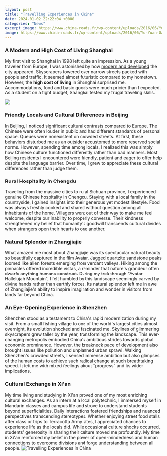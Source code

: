 ```yaml
---
layout: post
title: "Travelling Experiences in China"
date: 2024-01-02 22:22:04 +0000
categories: "News"
excerpt_image: https://www.china-roads.fr/wp-content/uploads/2016/06/Yu-Yuan-Gardens-1-1024x683.jpg
image: https://www.china-roads.fr/wp-content/uploads/2016/06/Yu-Yuan-Gardens-1-1024x683.jpg
---
```


### A Modern and High Cost of Living Shanghai  
My first visit to Shanghai in 1998 left quite an impression. As a young traveler from Europe, I was astonished by how [modern and developed](https://thetopnews.github.io/playstation-vs-xbox-which-next-gen-console-suits-you-best/) the city appeared. Skyscrapers towered over narrow streets packed with people and traffic. It seemed almost futuristic compared to my hometown. However, the **high cost of living** in Shanghai surprised me. Accommodations, food and basic goods were much pricier than I expected. As a student on a tight budget, Shanghai tested my frugal traveling skills.

![](https://www.tripsavvy.com/thmb/DXw2lZo8vJN9UQjP6mV7jfn3nr8=/7360x4912/filters:fill(auto,1)/GettyImages-5287910121-58f63bea3df78ca159f355c8.jpg)
### Friendly Locals and Cultural Differences in Beijing
In Beijing, I noticed significant cultural contrasts compared to Europe. The Chinese were often louder in public and had different standards of personal space. Queues were nonexistent on crowded streets. At first, these behaviors disturbed me as an outsider accustomed to more reserved social norms. However, spending time among locals, I realized this was simply how Chinese culture functioned differently rather than bad manners. Most Beijing residents I encountered were friendly, patient and eager to offer help despite the language barrier. Over time, I grew to appreciate these cultural differences rather than judge them.
### Rural Hospitality in Chengdu  
Traveling from the massive cities to rural Sichuan province, I experienced genuine Chinese hospitality in Chengdu. Staying with a local family in the countryside, I gained insights into their generous yet modest lifestyle. Food was always freshly cooked and shared without question among all inhabitants of the home. Villagers went out of their way to make me feel welcome, despite our inability to properly converse. Their kindness strengthened my belief that humanity's goodwill transcends cultural divides when strangers open their hearts to one another.
### Natural Splendor in Zhangjiajie 
What amazed me most about Zhangjiajie was its spectacular natural beauty so beautifully captured in the film Avatar. Jagged quartzite sandstone peaks loomed like alien forests emerging from verdant valleys. Hiking among the pinnacles offered incredible vistas, a reminder that nature's grandeur often dwarfs anything humans construct. During my trek through "Avatar Hallelujah Mountain", I felt humbled by this landscape seemingly carved by divine hands rather than earthly forces. Its natural splendor left me in awe of Zhangjiajie's ability to inspire imagination and wonder in visitors from lands far beyond China.
### An Eye-Opening Experience in Shenzhen 
Shenzhen stood as a testament to China's rapid modernization during my visit. From a small fishing village to one of the world's largest cities almost overnight, its evolution shocked and fascinated me. Skylines of glimmering skyscrapers grew taller by the year, transforming the landscape. This ever-changing metropolis embodied China's ambitious strides towards global economic prominence. However, the breakneck pace of development also brought issues like pollution and unplanned urban sprawl. Walking Shenzhen's crowded streets, I sensed immense ambition but also glimpses of the human costs to achieve such radical change at such breathtaking speed. It left me with mixed feelings about "progress" and its wider implications.
### Cultural Exchange in Xi'an
My time living and studying in Xi'an proved one of my most enriching cultural exchanges. As an intern at a local polytechnic, I immersed myself in Mandarin classes and campus life and strove to understand students beyond superficialities. Daily interactions fostered friendships and nuanced perspectives transcending stereotypes. Whether enjoying street food stalls after class or trips to Terracotta Army sites, I appreciated chances to experience life as the locals did. While occasional culture shocks occurred, students' generosity in sharing their culture moved me profoundly. My time in Xi'an reinforced my belief in the power of open-mindedness and human connections to overcome divisions and forge understanding between all people.
![Travelling Experiences in China](https://www.china-roads.fr/wp-content/uploads/2016/06/Yu-Yuan-Gardens-1-1024x683.jpg)